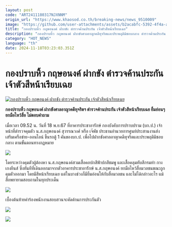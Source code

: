 ```yaml
---
layout: post
code: "ART2411180317NJXNNM"
origin_url: "https://www.khaosod.co.th/breaking-news/news_9510009"
image: "https://github.com/user-attachments/assets/b2acabfc-5392-4f4a-aa09-a15a6bb1c57a"
title: "กองปราบหิ้ว กฤษอนงค์ ฝากขัง ตำรวจค้านประกัน เจ้าตัวสีหน้าเรียบเฉย"
description: "กองปราบหิ้ว กฤษอนงค์ ฝากขังศาลอาญาคดีทุจริตและประพฤติมิชอบกลาง ตำรวจค้านประกัน เจ้าตัวสีหน้าเรียบเฉย ยิ้มอ่อนๆ ยกมือไหว้สื่อ ไม่ตอบคำถาม"
category: "HOT_NEWS"
language: "th"
date: 2024-11-18T03:23:03.351Z
---
```


# กองปราบหิ้ว กฤษอนงค์ ฝากขัง ตำรวจค้านประกัน เจ้าตัวสีหน้าเรียบเฉย

[![กองปราบหิ้ว กฤษอนงค์ ฝากขัง ตำรวจค้านประกัน เจ้าตัวสีหน้าเรียบเฉย](https://www.khaosod.co.th/wpapp/uploads/2024/11/jaipat-1.jpg "กองปราบหิ้ว กฤษอนงค์ ฝากขัง ตำรวจค้านประกัน เจ้าตัวสีหน้าเรียบเฉย")](https://www.khaosod.co.th/wpapp/uploads/2024/11/jaipat-1.jpg)

**กองปราบหิ้ว กฤษอนงค์ ฝากขังศาลอาญาคดีทุจริตฯ ตำรวจค้านประกัน เจ้าตัวสีหน้าเรียบเฉย ยิ้มอ่อนๆ ยกมือไหว้สื่อ ไม่ตอบคำถาม**

เมื่อเวลา 09.52 น. วันที่ 18 พ.ย.67 ที่อาคารประชาอารักษ์ กองบังคับการปราบปราม (บก.ป.) เจ้าหน้าที่ตำรวจคุมตัว น.ส.กฤษอนงค์ สุวรรณวงศ์ หรือ เจ๊พัช ประธานอำนวยการศูนย์ประสานงานส่งเสริมเครือข่าย-ออนไลน์ ขึ้นรถตู้ 1 คันของบก.ป. เพื่อไปฝากขังศาลอาญาคดีทุจริตและประพฤติมิชอบกลาง ตามขั้นตอนทางกฎหมาย

[![](https://www.khaosod.co.th/wpapp/uploads/2024/11/S__396836873_0-696x464.jpg)](https://www.khaosod.co.th/wpapp/uploads/2024/11/S__396836873_0.jpg)

โดยระหว่างคุมตัวผู้ต้องหา น.ส.กฤษอนงค์สวมเสื้อคอปกสีฟ้าปกสีชมพู และเสื้อคลุมทับสีกรมท่า กางเกงยีนส์ ซึ่งทันทีที่เดินออกมาจากตัวอาคารประชาอารักษ์ น.ส.กฤษอนงค์ ยกมือไหว้สื่อมวลชนขณะถูกคุมตัวออกมา โดยมีสีหน้าเรียบเฉย แต่ในบางช่วงก็มียิ้มอ่อนให้กับสื่อมวลชน และไม่ได้กล่าวอะไร แม้สื่อพยายามสอบถามในทุกประเด็น

[![](https://www.khaosod.co.th/wpapp/uploads/2024/11/S__396836876_0-696x429.jpg)](https://www.khaosod.co.th/wpapp/uploads/2024/11/S__396836876_0.jpg)

เบื้องต้นท้ายคำร้องพนักงานสอบสวนจะคัดค้านการประกันตัว

[![](https://www.khaosod.co.th/wpapp/uploads/2024/11/S__396836871_0-696x395.jpg)](https://www.khaosod.co.th/wpapp/uploads/2024/11/S__396836871_0.jpg)

[![](https://www.khaosod.co.th/wpapp/uploads/2024/11/S__396836869_0-696x565.jpg)](https://www.khaosod.co.th/wpapp/uploads/2024/11/S__396836869_0.jpg)
